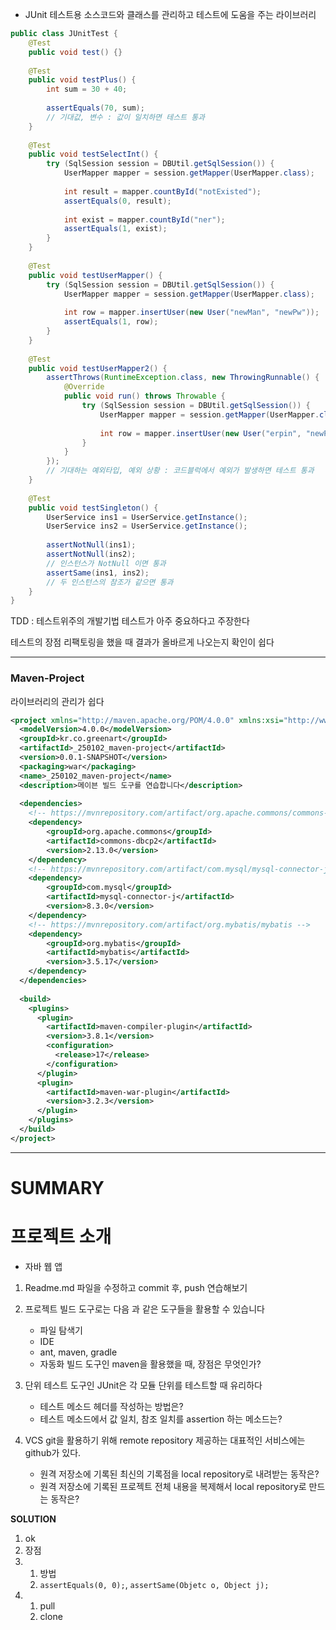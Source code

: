 - JUnit
  테스트용 소스코드와 클래스를 관리하고 테스트에 도움을 주는 라이브러리
```java
public class JUnitTest {
	@Test
	public void test() {}
	
	@Test
	public void testPlus() {
		int sum = 30 + 40;
		
		assertEquals(70, sum);
		// 기대값, 변수 : 값이 일치하면 테스트 통과
	}
	
	@Test
	public void testSelectInt() {
		try (SqlSession session = DBUtil.getSqlSession()) {
			UserMapper mapper = session.getMapper(UserMapper.class);
			
			int result = mapper.countById("notExisted");
			assertEquals(0, result);
			
			int exist = mapper.countById("ner");
			assertEquals(1, exist);
		}
	}
	
	@Test
	public void testUserMapper() {
		try (SqlSession session = DBUtil.getSqlSession()) {
			UserMapper mapper = session.getMapper(UserMapper.class);
			
			int row = mapper.insertUser(new User("newMan", "newPw"));
			assertEquals(1, row);
		}
	}
	
	@Test
	public void testUserMapper2() {
		assertThrows(RuntimeException.class, new ThrowingRunnable() {
			@Override
			public void run() throws Throwable {
				try (SqlSession session = DBUtil.getSqlSession()) {
					UserMapper mapper = session.getMapper(UserMapper.class);
					
					int row = mapper.insertUser(new User("erpin", "newPw"));
				}
			}
		});
		// 기대하는 예외타입, 예외 상황 : 코드블럭에서 예외가 발생하면 테스트 통과
	}
	
	@Test
	public void testSingleton() {
		UserService ins1 = UserService.getInstance();
		UserService ins2 = UserService.getInstance();
		
		assertNotNull(ins1);
		assertNotNull(ins2);
		// 인스턴스가 NotNull 이면 통과
		assertSame(ins1, ins2);
		// 두 인스턴스의 참조가 같으면 통과
	}
}
```
TDD : 테스트위주의 개발기법
테스트가 아주 중요하다고 주장한다

테스트의 장점
리팩토링을 했을 때 결과가 올바르게 나오는지 확인이 쉽다

---

### Maven-Project
라이브러리의 관리가 쉽다
```xml
<project xmlns="http://maven.apache.org/POM/4.0.0" xmlns:xsi="http://www.w3.org/2001/XMLSchema-instance" xsi:schemaLocation="http://maven.apache.org/POM/4.0.0 https://maven.apache.org/xsd/maven-4.0.0.xsd">
  <modelVersion>4.0.0</modelVersion>
  <groupId>kr.co.greenart</groupId>
  <artifactId>_250102_maven-project</artifactId>
  <version>0.0.1-SNAPSHOT</version>
  <packaging>war</packaging>
  <name>_250102_maven-project</name>
  <description>메이븐 빌드 도구를 연습합니다</description>
  
  <dependencies>
  	<!-- https://mvnrepository.com/artifact/org.apache.commons/commons-dbcp2 -->
	<dependency>
	    <groupId>org.apache.commons</groupId>
	    <artifactId>commons-dbcp2</artifactId>
	    <version>2.13.0</version>
	</dependency>
	<!-- https://mvnrepository.com/artifact/com.mysql/mysql-connector-j -->
	<dependency>
	    <groupId>com.mysql</groupId>
	    <artifactId>mysql-connector-j</artifactId>
	    <version>8.3.0</version>
	</dependency>
	<!-- https://mvnrepository.com/artifact/org.mybatis/mybatis -->
	<dependency>
	    <groupId>org.mybatis</groupId>
	    <artifactId>mybatis</artifactId>
	    <version>3.5.17</version>
	</dependency>
  </dependencies>
  
  <build>
    <plugins>
      <plugin>
        <artifactId>maven-compiler-plugin</artifactId>
        <version>3.8.1</version>
        <configuration>
          <release>17</release>
        </configuration>
      </plugin>
      <plugin>
        <artifactId>maven-war-plugin</artifactId>
        <version>3.2.3</version>
      </plugin>
    </plugins>
  </build>
</project>
```

---
# SUMMARY

# 프로젝트 소개
- 자바 웹 앱 

1. Readme.md 파일을 수정하고 commit 후, push 연습해보기
2. 프로젝트 빌드 도구로는 다음 과 같은 도구들을 활용할 수 있습니다
	- 파일 탐색기
	- IDE
	- ant, maven, gradle
	- 자동화 빌드 도구인 maven을 활용했을 때, 장점은 무엇인가?

3. 단위 테스트 도구인 JUnit은 각 모듈 단위를 테스트할 때 유리하다
	- 테스트 메소드 헤더를 작성하는 방법은?
	- 테스트 메소드에서 값 일치, 참조 일치를 assertion 하는 메소드는?
 
4. VCS git을 활용하기 위해 remote repository 제공하는 대표적인 서비스에는 github가 있다.
	- 원격 저장소에 기록된 최신의 기록점을 local repository로 내려받는 동작은?
	- 원격 저장소에 기록된 프로젝트 전체 내용을 복제해서 local repository로 만드는 동작은?

**SOLUTION** 

1. ok
2. 장점
3. 
	1. 방법
	2. `assertEquals(0, 0);`, `assertSame(Objetc o, Object j);`
4. 
	1. pull
	2. clone